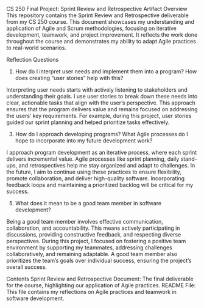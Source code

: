 CS 250 Final Project: Sprint Review and Retrospective
Artifact Overview
This repository contains the Sprint Review and Retrospective deliverable from my CS 250 course. This document showcases my understanding and application of Agile and Scrum methodologies, focusing on iterative development, teamwork, and project improvement. It reflects the work done throughout the course and demonstrates my ability to adapt Agile practices to real-world scenarios.

Reflection Questions
1. How do I interpret user needs and implement them into a program? How does creating “user stories” help with this?

Interpreting user needs starts with actively listening to stakeholders and understanding their goals. I use user stories to break down these needs into clear, actionable tasks that align with the user’s perspective. This approach ensures that the program delivers value and remains focused on addressing the users’ key requirements. For example, during this project, user stories guided our sprint planning and helped prioritize tasks effectively.

3. How do I approach developing programs? What Agile processes do I hope to incorporate into my future development work?

I approach program development as an iterative process, where each sprint delivers incremental value. Agile processes like sprint planning, daily stand-ups, and retrospectives help me stay organized and adapt to challenges. In the future, I aim to continue using these practices to ensure flexibility, promote collaboration, and deliver high-quality software. Incorporating feedback loops and maintaining a prioritized backlog will be critical for my success.

5. What does it mean to be a good team member in software development?
   
Being a good team member involves effective communication, collaboration, and accountability. This means actively participating in discussions, providing constructive feedback, and respecting diverse perspectives. During this project, I focused on fostering a positive team environment by supporting my teammates, addressing challenges collaboratively, and remaining adaptable. A good team member also prioritizes the team’s goals over individual success, ensuring the project’s overall success.

Contents
Sprint Review and Retrospective Document: The final deliverable for the course, highlighting our application of Agile practices.
README File: This file contains my reflections on Agile practices and teamwork in software development.
